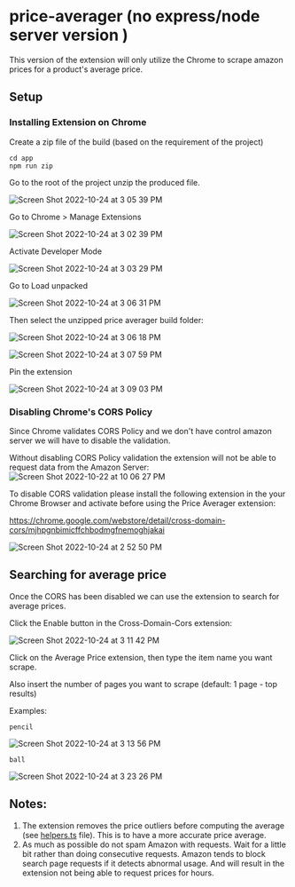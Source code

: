 # price-averager (no express/node server version ) 

This version of the extension will only utilize the Chrome to scrape amazon prices for a product's average price. 


## Setup 

### Installing Extension on Chrome 

Create a zip file of the build (based on the requirement of the project) 

```
cd app
npm run zip
```

Go to the root of the project unzip the produced file. 

![Screen Shot 2022-10-24 at 3 05 39 PM](https://user-images.githubusercontent.com/37615906/197467214-1de68c1d-83b6-4ba3-bc97-7104eefaf5d3.png)


Go to Chrome > Manage Extensions 

![Screen Shot 2022-10-24 at 3 02 39 PM](https://user-images.githubusercontent.com/37615906/197466724-e3dfab62-2794-490d-9a26-cb9b1a06201e.png)

Activate Developer Mode 

![Screen Shot 2022-10-24 at 3 03 29 PM](https://user-images.githubusercontent.com/37615906/197466837-6a99d2b0-5780-4838-920b-6c3990884307.png)

Go to Load unpacked 

![Screen Shot 2022-10-24 at 3 06 31 PM](https://user-images.githubusercontent.com/37615906/197467351-c71e2baf-8bb6-4f0f-98ea-4fcf016d33f5.png)

Then select the unzipped price averager build folder: 

![Screen Shot 2022-10-24 at 3 06 18 PM](https://user-images.githubusercontent.com/37615906/197467451-f1a09b2d-9f16-4517-9d93-411fca47e498.png)

![Screen Shot 2022-10-24 at 3 07 59 PM](https://user-images.githubusercontent.com/37615906/197467570-5443857c-f70c-4af7-a51a-4d7d8c507255.png)

Pin the extension 

![Screen Shot 2022-10-24 at 3 09 03 PM](https://user-images.githubusercontent.com/37615906/197467751-38d362aa-74e3-43eb-a6dc-e5cfc41f2473.png)


### Disabling Chrome's CORS Policy

Since Chrome validates CORS Policy and we don't have control amazon server we will have to disable the validation. 

Without disabling CORS Policy validation the extension will not be able to request data from the Amazon Server: 
![Screen Shot 2022-10-22 at 10 06 27 PM](https://user-images.githubusercontent.com/37615906/197464740-6d3bb123-e0fe-45b2-9ed9-b956a3e97f14.png)

To disable CORS validation please install the following extension in the your Chrome Browser and activate before using the Price Averager extension: 


https://chrome.google.com/webstore/detail/cross-domain-cors/mjhpgnbimicffchbodmgfnemoghjakai


![Screen Shot 2022-10-24 at 2 52 50 PM](https://user-images.githubusercontent.com/37615906/197465502-f529d43e-dc76-485c-99c2-93580876b203.png)


## Searching for average price 

Once the CORS has been disabled we can use the extension to search for average prices. 

Click the Enable button in the Cross-Domain-Cors extension:

![Screen Shot 2022-10-24 at 3 11 42 PM](https://user-images.githubusercontent.com/37615906/197468123-7196aacf-fc01-4dff-9b1b-cc97ac803415.png)

Click on the Average Price extension, then type the item name you want scrape. 

Also insert the number of pages you want to scrape (default: 1 page - top results) 

Examples: 

`pencil`

![Screen Shot 2022-10-24 at 3 13 56 PM](https://user-images.githubusercontent.com/37615906/197468506-02d8596c-fc8f-479c-a0cc-58f452da2242.png)

`ball`

![Screen Shot 2022-10-24 at 3 23 26 PM](https://user-images.githubusercontent.com/37615906/197470080-f9f1427f-038a-439b-908b-e08b2f3ee556.png)


## Notes: 

1. The extension removes the price outliers before computing the average (see [helpers.ts](https://github.com/niccololampa/price-averager/blob/feature/price-averager-no-node-server/app/src/helper.tsx#L52-L68) file). This is to have a more accurate price average. 
2. As much as possible do not spam Amazon with requests. Wait for a little bit rather than doing consecutive requests.  Amazon tends to block search page requests if it detects abnormal usage. And will result in the extension not being able to request prices for hours. 










